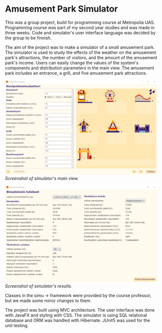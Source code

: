 # Amusement Park Simulator
This was a group project, build for programming course at Metropolia UAS. Programming course was part of my second year studies and was made in three weeks. Code and simulator's user interface language was decided by the group to be finnish.

The aim of the project was to make a simulator of a small amusement park. The simulator is used to study the effects of the weather on the amusement park's attractions, the number of visitors, and the amount of the amusement park's income. Users can easily change the values of the system's components and distribution parameters in the main view. The amusement park includes an entrance, a grill, and five amusement park attractions.

![Screenshot of simulator's main user interface](/screenshots/mainGUI.png)
*Screenshot of simulator's main view.*

![Screenshot of simulator's results](/screenshots/results.png)
*Screenshot of simulator's results.*

Classes in the simu -> framework were provided by the course professor, but we made some minor changes to them.

The project was built using MVC architecture. The user interface was done with JavaFX and styling with CSS. The simulator is using SQL relational database and ORM was handled with Hibernate. JUnit5 was used for the unit testing.
